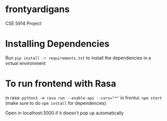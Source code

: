 # frontyardigans
CSE 5914 Project

# Installing Dependencies

Run ```pip install -r requirements.txt``` to install the dependencies in a virtual environment

# To run frontend with Rasa

in rasa: ```python3 -m rasa run --enable-api --cors="*"```
in frontui: ```npm start``` (make sure to do ```npm install``` for dependencies)

Open in localhost:3000 if it doesn't pop up automatically